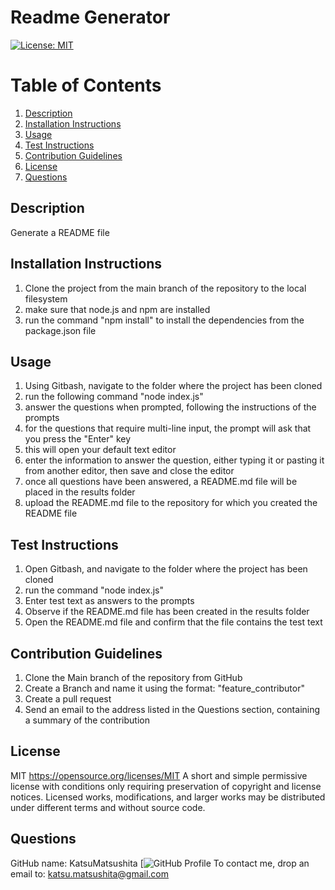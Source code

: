 # Readme Generator
[![License: MIT](https://img.shields.io/badge/License-MIT-yellow.svg)](https://opensource.org/licenses/MIT)

# Table of Contents
1. [Description](#description)
2. [Installation Instructions](#install)
3. [Usage](#usage)
4. [Test Instructions](#test)
5. [Contribution Guidelines](#contribution)
6. [License](#license)
7. [Questions](#questions)

## Description <a name="description"></a>
Generate a README file

## Installation Instructions <a name="install"></a>
1. Clone the project from the main branch of the repository to the local filesystem
2. make sure that node.js and npm are installed
3. run the command "npm install" to install the dependencies from the package.json file

## Usage <a name="usage"></a>
1. Using Gitbash, navigate to the folder where the project has been cloned
2. run the following command "node index.js"
3. answer the questions when prompted, following the instructions of the prompts
4. for the questions that require multi-line input, the prompt will ask that you press the "Enter" key
5. this will open your default text editor
6. enter the information to answer the question, either typing it or pasting it from another editor, then save and close the editor
7. once all questions have been answered, a README.md file will be placed in the results folder
8. upload the README.md file to the repository for which you created the README file


## Test Instructions <a name="test"></a>
1. Open Gitbash, and navigate to the folder where the project has been cloned
2. run the command "node index.js"
3. Enter test text as answers to the prompts
4. Observe if the README.md file has been created in the results folder
5. Open the README.md file and confirm that the file contains the test text

## Contribution Guidelines <a name="contribution"></a>
1. Clone the Main branch of the repository from GitHub
2. Create a Branch and name it using the format: "feature_contributor"
3. Create a pull request
4. Send an email to the address listed in the Questions section, containing a summary of the contribution

## License <a name="license"></a>
MIT https://opensource.org/licenses/MIT
A short and simple permissive license with conditions only requiring preservation of copyright and license notices. Licensed works, modifications, and larger works may be distributed under different terms and without source code.

## Questions <a name="questions"></a>
GitHub name: KatsuMatsushita
[![GitHub Profile](https://github.com/KatsuMatsushita)
To contact me, drop an email to: katsu.matsushita@gmail.com